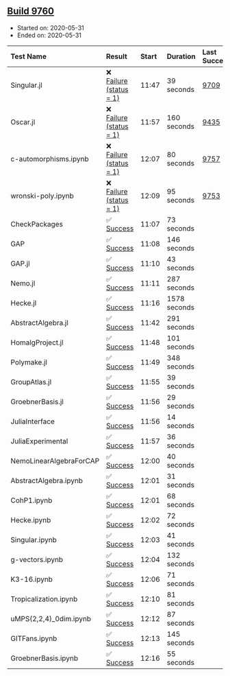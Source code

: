 ## [Build 9760](https://oscarci.mathematik.uni-kl.de/job/oscar/9760/)

* Started on: 2020-05-31
* Ended on: 2020-05-31

| Test Name    | Result | Start | Duration | Last Success | First Failure |
|:-------------|:-------|:------|:---------|:-------------|:--------------|
| Singular.jl | ❌ [Failure (status = 1)](https://oscarci.mathematik.uni-kl.de/job/oscar/9760/artifact/logs/build-9760/Singular.jl.log) | 11:47 | 39 seconds | [9709](https://oscarci.mathematik.uni-kl.de/job/oscar/9709/) | [9710](https://oscarci.mathematik.uni-kl.de/job/oscar/9710/) |
| Oscar.jl | ❌ [Failure (status = 1)](https://oscarci.mathematik.uni-kl.de/job/oscar/9760/artifact/logs/build-9760/Oscar.jl.log) | 11:57 | 160 seconds | [9435](https://oscarci.mathematik.uni-kl.de/job/oscar/9435/) | [9436](https://oscarci.mathematik.uni-kl.de/job/oscar/9436/) |
| c-automorphisms.ipynb | ❌ [Failure (status = 1)](https://oscarci.mathematik.uni-kl.de/job/oscar/9760/artifact/logs/build-9760/c-automorphisms.ipynb.log) | 12:07 | 80 seconds | [9757](https://oscarci.mathematik.uni-kl.de/job/oscar/9757/) | [9758](https://oscarci.mathematik.uni-kl.de/job/oscar/9758/) |
| wronski-poly.ipynb | ❌ [Failure (status = 1)](https://oscarci.mathematik.uni-kl.de/job/oscar/9760/artifact/logs/build-9760/wronski-poly.ipynb.log) | 12:09 | 95 seconds | [9753](https://oscarci.mathematik.uni-kl.de/job/oscar/9753/) | [9754](https://oscarci.mathematik.uni-kl.de/job/oscar/9754/) |
| CheckPackages | ✅ [Success](https://oscarci.mathematik.uni-kl.de/job/oscar/9760/artifact/logs/build-9760/CheckPackages.log) | 11:07 | 73 seconds |  |  |
| GAP | ✅ [Success](https://oscarci.mathematik.uni-kl.de/job/oscar/9760/artifact/logs/build-9760/GAP.log) | 11:08 | 146 seconds |  |  |
| GAP.jl | ✅ [Success](https://oscarci.mathematik.uni-kl.de/job/oscar/9760/artifact/logs/build-9760/GAP.jl.log) | 11:10 | 43 seconds |  |  |
| Nemo.jl | ✅ [Success](https://oscarci.mathematik.uni-kl.de/job/oscar/9760/artifact/logs/build-9760/Nemo.jl.log) | 11:11 | 287 seconds |  |  |
| Hecke.jl | ✅ [Success](https://oscarci.mathematik.uni-kl.de/job/oscar/9760/artifact/logs/build-9760/Hecke.jl.log) | 11:16 | 1578 seconds |  |  |
| AbstractAlgebra.jl | ✅ [Success](https://oscarci.mathematik.uni-kl.de/job/oscar/9760/artifact/logs/build-9760/AbstractAlgebra.jl.log) | 11:42 | 291 seconds |  |  |
| HomalgProject.jl | ✅ [Success](https://oscarci.mathematik.uni-kl.de/job/oscar/9760/artifact/logs/build-9760/HomalgProject.jl.log) | 11:48 | 101 seconds |  |  |
| Polymake.jl | ✅ [Success](https://oscarci.mathematik.uni-kl.de/job/oscar/9760/artifact/logs/build-9760/Polymake.jl.log) | 11:49 | 348 seconds |  |  |
| GroupAtlas.jl | ✅ [Success](https://oscarci.mathematik.uni-kl.de/job/oscar/9760/artifact/logs/build-9760/GroupAtlas.jl.log) | 11:55 | 39 seconds |  |  |
| GroebnerBasis.jl | ✅ [Success](https://oscarci.mathematik.uni-kl.de/job/oscar/9760/artifact/logs/build-9760/GroebnerBasis.jl.log) | 11:56 | 29 seconds |  |  |
| JuliaInterface | ✅ [Success](https://oscarci.mathematik.uni-kl.de/job/oscar/9760/artifact/logs/build-9760/JuliaInterface.log) | 11:56 | 14 seconds |  |  |
| JuliaExperimental | ✅ [Success](https://oscarci.mathematik.uni-kl.de/job/oscar/9760/artifact/logs/build-9760/JuliaExperimental.log) | 11:57 | 36 seconds |  |  |
| NemoLinearAlgebraForCAP | ✅ [Success](https://oscarci.mathematik.uni-kl.de/job/oscar/9760/artifact/logs/build-9760/NemoLinearAlgebraForCAP.log) | 12:00 | 40 seconds |  |  |
| AbstractAlgebra.ipynb | ✅ [Success](https://oscarci.mathematik.uni-kl.de/job/oscar/9760/artifact/logs/build-9760/AbstractAlgebra.ipynb.log) | 12:01 | 31 seconds |  |  |
| CohP1.ipynb | ✅ [Success](https://oscarci.mathematik.uni-kl.de/job/oscar/9760/artifact/logs/build-9760/CohP1.ipynb.log) | 12:01 | 68 seconds |  |  |
| Hecke.ipynb | ✅ [Success](https://oscarci.mathematik.uni-kl.de/job/oscar/9760/artifact/logs/build-9760/Hecke.ipynb.log) | 12:02 | 72 seconds |  |  |
| Singular.ipynb | ✅ [Success](https://oscarci.mathematik.uni-kl.de/job/oscar/9760/artifact/logs/build-9760/Singular.ipynb.log) | 12:03 | 41 seconds |  |  |
| g-vectors.ipynb | ✅ [Success](https://oscarci.mathematik.uni-kl.de/job/oscar/9760/artifact/logs/build-9760/g-vectors.ipynb.log) | 12:04 | 132 seconds |  |  |
| K3-16.ipynb | ✅ [Success](https://oscarci.mathematik.uni-kl.de/job/oscar/9760/artifact/logs/build-9760/K3-16.ipynb.log) | 12:06 | 71 seconds |  |  |
| Tropicalization.ipynb | ✅ [Success](https://oscarci.mathematik.uni-kl.de/job/oscar/9760/artifact/logs/build-9760/Tropicalization.ipynb.log) | 12:10 | 81 seconds |  |  |
| uMPS(2,2,4)_0dim.ipynb | ✅ [Success](https://oscarci.mathematik.uni-kl.de/job/oscar/9760/artifact/logs/build-9760/uMPS-2-2-4-_0dim.ipynb.log) | 12:12 | 87 seconds |  |  |
| GITFans.ipynb | ✅ [Success](https://oscarci.mathematik.uni-kl.de/job/oscar/9760/artifact/logs/build-9760/GITFans.ipynb.log) | 12:13 | 145 seconds |  |  |
| GroebnerBasis.ipynb | ✅ [Success](https://oscarci.mathematik.uni-kl.de/job/oscar/9760/artifact/logs/build-9760/GroebnerBasis.ipynb.log) | 12:16 | 55 seconds |  |  |
